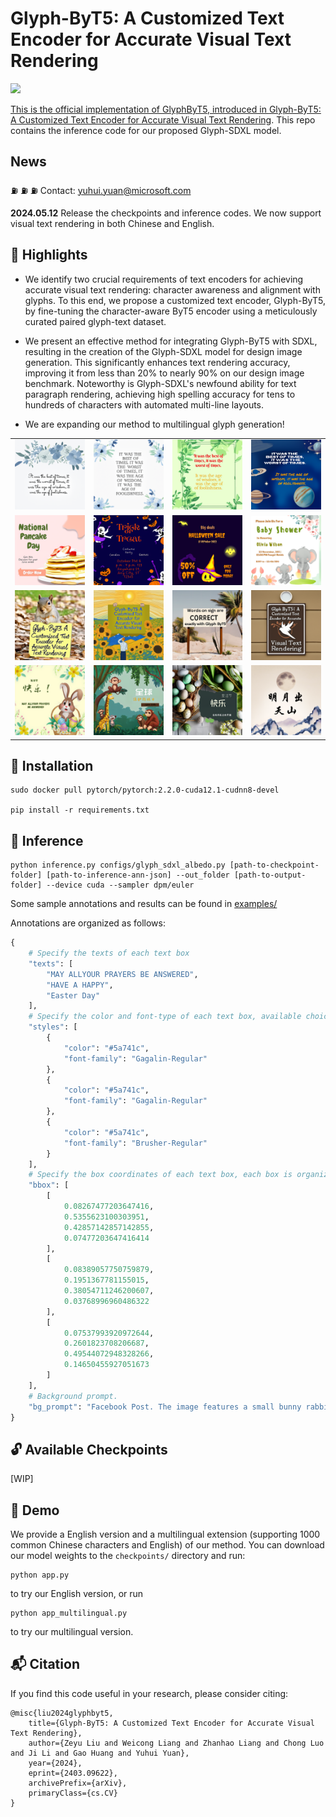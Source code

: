 # Glyph-ByT5: A Customized Text Encoder for Accurate Visual Text Rendering


<a href='https://arxiv.org/abs/2403.09622'><img src='https://img.shields.io/badge/Arxiv-2403.09622-red'>

This is the official implementation of GlyphByT5, introduced in [Glyph-ByT5: A Customized Text Encoder for Accurate Visual Text Rendering](https://arxiv.org/abs/2403.09622). This repo contains the inference code for our proposed Glyph-SDXL model.

## News

⛽ ⛽ ⛽ Contact: [yuhui.yuan@microsoft.com](yuhui.yuan@microsoft.com) 

**2024.05.12** Release the checkpoints and inference codes. We now support visual text rendering in both Chinese and English.

## :high_brightness: Highlights

* We identify two crucial requirements of text encoders for achieving accurate visual text rendering: character awareness and alignment with glyphs. To this end, we propose a customized text encoder, Glyph-ByT5, by fine-tuning the character-aware ByT5 encoder using a meticulously curated paired glyph-text dataset.

* We present an effective method for integrating Glyph-ByT5 with SDXL, resulting in the creation of the Glyph-SDXL model for design image generation. This significantly enhances text rendering accuracy, improving it from less than 20% to nearly 90% on our design image benchmark. Noteworthy is Glyph-SDXL's newfound ability for text paragraph rendering, achieving high spelling accuracy for tens to hundreds of characters with automated multi-line layouts.

* We are expanding our method to multilingual glyph generation!

<table>
  <tr>
    <td><img src="assets/teaser/paragraph_1.png" alt="paragraph example 1" width="200"/></td>
    <td><img src="assets/teaser/paragraph_2.png" alt="paragraph example 2" width="200"/></td>
    <td><img src="assets/teaser/paragraph_3.png" alt="paragraph example 3" width="200"/></td>
    <td><img src="assets/teaser/paragraph_4.png" alt="paragraph example 4" width="200"/></td>
  </tr>
  <tr>
    <td><img src="assets/teaser/design_1.png" alt="design example 1" width="200"/></td>
    <td><img src="assets/teaser/design_2.png" alt="design example 2" width="200"/></td>
    <td><img src="assets/teaser/design_3.png" alt="design example 3" width="200"/></td>
    <td><img src="assets/teaser/design_4.png" alt="design example 4" width="200"/></td>
  </tr>
  <tr>
    <td><img src="assets/teaser/scene_1.png" alt="scene example 1" width="200"/></td>
    <td><img src="assets/teaser/scene_2.png" alt="scene example 2" width="200"/></td>
    <td><img src="assets/teaser/scene_3.png" alt="scene example 3" width="200"/></td>
    <td><img src="assets/teaser/scene_4.png" alt="scene example 4" width="200"/></td>
  </tr>
  <tr>
    <td><img src="assets/teaser/multilingual_1.png" alt="multilingual example 1" width="200"/></td>
    <td><img src="assets/teaser/multilingual_2.png" alt="multilingual example 2" width="200"/></td>
    <td><img src="assets/teaser/multilingual_3.png" alt="multilingual example 3" width="200"/></td>
    <td><img src="assets/teaser/multilingual_4.png" alt="multilingual example 4" width="200"/></td>
  </tr>
</table>


## :wrench: Installation

```
sudo docker pull pytorch/pytorch:2.2.0-cuda12.1-cudnn8-devel

pip install -r requirements.txt
```

## :wrench: Inference


```
python inference.py configs/glyph_sdxl_albedo.py [path-to-checkpoint-folder] [path-to-inference-ann-json] --out_folder [path-to-output-folder] --device cuda --sampler dpm/euler
```

Some sample annotations and results can be found in [examples/](examples/)

Annotations are organized as follows: 

```python
{
    # Specify the texts of each text box
    "texts": [
        "MAY ALLYOUR PRAYERS BE ANSWERED",
        "HAVE A HAPPY",
        "Easter Day"
    ],
    # Specify the color and font-type of each text box, available choice can be found under 'assets' folder.
    "styles": [
        {
            "color": "#5a741c",
            "font-family": "Gagalin-Regular"
        },
        {
            "color": "#5a741c",
            "font-family": "Gagalin-Regular"
        },
        {
            "color": "#5a741c",
            "font-family": "Brusher-Regular"
        }
    ],
    # Specify the box coordinates of each text box, each box is organized in [x, y, w, h]. Each coordinate is a ratio between [0, 1]. 
    "bbox": [
        [
            0.08267477203647416,
            0.5355623100303951,
            0.42857142857142855,
            0.07477203647416414
        ],
        [
            0.08389057750759879,
            0.1951367781155015,
            0.38054711246200607,
            0.03768996960486322
        ],
        [
            0.07537993920972644,
            0.2601823708206687,
            0.49544072948328266,
            0.14650455927051673
        ]
    ],
    # Background prompt.
    "bg_prompt": "Facebook Post. The image features a small bunny rabbit sitting in a basket filled with various flowers. The basket is placed on a yellow background, creating a vibrant and cheerful scene. The flowers surrounding the rabbit come in different sizes and colors, adding to the overall visual appeal of the image. The rabbit appears to be the main focus of the scene, and its presence among the flowers creates a sense of harmony and balance. Tags: green, yellow, minimalist, easter day, happy easter day, easter, happy easter, decoration, happy, egg, spring, selebration, poster, illustration, greeting, season, design, colorful, cute, template",
}
```

## :unlock: Available Checkpoints

[WIP]

## :open_hands: Demo

We provide a English version and a multilingual extension (supporting 1000 common Chinese characters and English) of our method. You can download our model weights to the `checkpoints/` directory and run:

```
python app.py
```

to try our English version, or run

```
python app_multilingual.py
```

to try our multilingual version.

## :mailbox_with_mail: Citation
If you find this code useful in your research, please consider citing:

```
@misc{liu2024glyphbyt5,
    title={Glyph-ByT5: A Customized Text Encoder for Accurate Visual Text Rendering},
    author={Zeyu Liu and Weicong Liang and Zhanhao Liang and Chong Luo and Ji Li and Gao Huang and Yuhui Yuan},
    year={2024},
    eprint={2403.09622},
    archivePrefix={arXiv},
    primaryClass={cs.CV}
}
